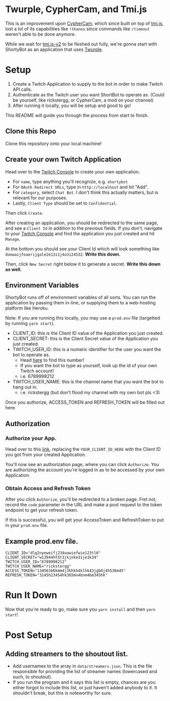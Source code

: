 # Twurple, CypherCam, and Tmi.js

This is an improvement upon [CypherCam](https://github.com/rickstergg/CypherCam), which since built on top of [tmi.js](https://github.com/tmijs/tmi.js), lost a lot of its capabilities like `!thanos` since commands like `/timeout` weren't able to be done anymore.

While we wait for [tmi.js-v2](https://github.com/tmijs/tmi.js-v2) to be fleshed out fully, we're gonna start with ShortyBot as an application that uses [Twurple](https://twurple.js.org/).

# Setup

1. Create a Twitch Application to supply to the bot in order to make Twitch API calls.
2. Authenticate as the Twitch user you want ShortBot to operate as. (Could be yourself, like rickstergg, or CypherCam, a mod on your channel)
3. After running it locally, you will be setup and good to go!

This README will guide you through the process from start to finish.

## Clone this Repo

Clone this repository onto your local machine!

## Create your own Twitch Application

Head over to the [Twitch Console](https://dev.twitch.tv/console/apps/create) to create your own application.

- For `name`, type anything you'll recognize, e.g. `shortybot`
- For `OAuth Redirect URLs`, type in `http://localhost` and hit "Add".
- For `category`, select `Chat Bot`. I don't think this actually matters, but is relevant for our purposes.
- Lastly, `Client Type` should be set to `Confidential`.

Then click `Create`.

After creating an application, you should be redirected to the same page, and see a `Client Id` in addition to the previous fields. If you don't, navigate to your [Twitch Console](https://dev.twitch.tv/console) and find the application you just created and hit `Manage`.

At the bottom you should see your Client Id which will look something like `doewaijfoaerijgale2e13i1j4o3i24532`. **Write this down.**

Then, click `New Secret` right below it to generate a secret. **Write this down as well.**

## Environment Variables

ShortyBot runs off of environment variables of all sorts. You can run the application by passing them in-line, or supplying them to a web-hosting platform like Heroku.

Note: If you are running this locally, you may use a `prod.env` file (targetted by running `yarn start`).

- CLIENT_ID: this is the Client ID value of the Application you just created.
- CLIENT_SECRET: this is the Client Secret value of the Application you just created.
- TWITCH_USER_ID: this is a numeric identifier for the user you want the bot to operate as.
  - Head [here](https://www.streamweasels.com/tools/convert-twitch-username-to-user-id/) to find this number!
  - If you want the bot to type as yourself, look up the id of your own Twitch account!
  - i.e. 6789998212
- TWITCH_USER_NAME: this is the channel name that you want the bot to hang out in.
  - i.e. rickstergg (but don't flood my channel with my own bot pls <3)

Once you authorize, ACCESS_TOKEN and REFRESH_TOKEN will be filled out here.

## Authorization

### Authorize your App.

Head over to this [link](https://id.twitch.tv/oauth2/authorize?client_id=YOUR_CLIENT_ID_HERE&scope=channel:bot+channel:moderate+chat:edit+chat:read+channel:manage:predictions+channel:manage:broadcast+user:bot+moderator:manage:banned_users&response_type=code&redirect_uri=http://localhost&force_verify=true), replacing the `YOUR_CLIENT_ID_HERE` with the Client ID you got from your created Application.

You'll now see an authorization page, where you can click `Authorize`. You are authorizing the account you're logged in as to be accessed by your own Application.

### Obtain Access and Refresh Token

After you click `Authorize`, you'll be redirected to a broken page. Fret not, record the `code` parameter in the URL and make a post request to the token endpoint to get your refresh token.

If this is successful, you will get your AccessToken and RefreshToken to put in your `prod.env` file.

## Example prod.env file.

```
CLIENT_ID="dlg2nyeweifj234oawiefwie123tl0"
CLIENT_SECRET="w13944ht5t3jkjnke31je1k34"
TWITCH_USER_ID="6789998212"
TWITCH_USER_NAME="rickstergg"
ACCESS_TOKEN="134563b6kmm4j3khkh4klhk43jgb6j4h536m45"
REFRESH_TOKEN="3145h23454hk365mn4bnm4bm345hk"
```

# Run It Down

Now that you're ready to go, make sure you `yarn install` and then `yarn start`!

# Post Setup

## Adding streamers to the shoutout list.

- Add usernames to the array in `data/streamers.json`. This is the file responsible for providing the list of streamer names (lowercased and such, to shoutout).
- If you run the program and it says this list is empty, chances are you either forgot to include this list, or just haven't added anybody to it. It shouldn't break, but this is noteworthy for sure.
